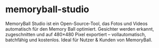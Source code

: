 # memoryball-studio
MemoryBall Studio ist ein Open-Source-Tool, das Fotos und Videos automatisch für den Memory Ball optimiert. Gesichter werden erkannt, zugeschnitten und auf 480×480 Pixel exportiert – vollautomatisch, batchfähig und kostenlos. Ideal für Nutzer &amp; Kunden von MemoryBall.
